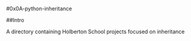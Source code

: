 #0x0A-python-inheritance

##Intro

A directory containing Holberton School projects focused on inheritance